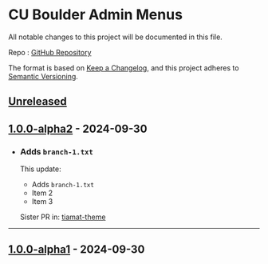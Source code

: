# CU Boulder Admin Menus

All notable changes to this project will be documented in this file.

Repo : [GitHub Repository](https://github.com/CuBoulder/ucb_admin_menus)

The format is based on [Keep a Changelog](https://keepachangelog.com/en/1.0.0/),
and this project adheres to [Semantic Versioning](https://semver.org/spec/v2.0.0.html).

## [Unreleased]

## [1.0.0-alpha2] - 2024-09-30

- ### Adds `branch-1.txt`

  This update:

  - Adds `branch-1.txt`
  - Item 2
  - Item 3

  Sister PR in: [tiamat-theme](https://www.youtube.com/watch?v=dQw4w9WgXcQ)

* * *

## [1.0.0-alpha1] - 2024-09-30

[unreleased]: https://github.com/timurtripp/action-testing/compare/1.0.0-alpha2...HEAD
[1.0.0-alpha2]: https://github.com/timurtripp/action-testing/compare/1.0.0-alpha1...1.0.0-alpha2
[1.0.0-alpha1]: https://github.com/timurtripp/action-testing/compare/05e1aab008e1aad733f54047a542944ea691dbd0...1.0.0-alpha1

